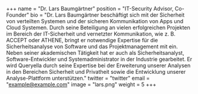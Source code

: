 +++
name = "Dr. Lars Baumgärtner​"
position = "IT-Security Advisor, Co-Founder"
bio = "Dr. Lars Baumgärtner beschäftigt sich mit der Sicherheit von verteilten Systemen und der sicheren Kommunikation von Apps und Cloud Systemen. Durch seine Beteiligung an vielen erfolgreichen Projekten im Bereich der IT-Sicherheit und vernetzter Kommunikation, wie z. B. ACCEPT oder ATHENE, bringt er notwendige Expertise für die Sicherheitsanalyse von Software und das Projektmanagement mit ein. Neben seiner akademischen Tätigkeit hat er auch als Sicherheitsanalyst, Software-Entwickler und Systemadministrator in der Industrie gearbeitet. Er wird Queryella durch seine Expertise bei der Erweiterung unserer Analysen in den Bereichen Sicherheit und Privatheit sowie die Entwicklung unserer Analyse-Plattform unterstützen."
twitter = "twitter"
email = "example@example.com"
image = "lars.png"
weight = 5
+++